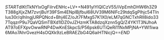 $START$dlKtTkNYlxOgFilrvENHc+LV++N491ylYlQlCzV55/iVpEmhDHW6h3Z9T388gXjxZM7zvrjBuY39FSm4ENpIBjfbul68UV39M6NIFc29tdqSgPlhjc54TInlus30r/qIhIngjURPQNcd+Bhj4EZ/oJt7FMxg57K1X0/eLM7qGNCTxhRlI8ido337TqqzrP9u7QaVQSmTBXd1lDZ0vJZHzmKTA8dzqXznn5gQ/Z4YK1T3NJhoAAT97oEFXpvOwwRNP4DwKnESkpcS/P56psk6UTiQeRi11NxMPjNA+YWI1iwa6MAo7AhrGvezH4sOQXk9zLeBRAEZbG4Q6aiHTNicjQ==$END$